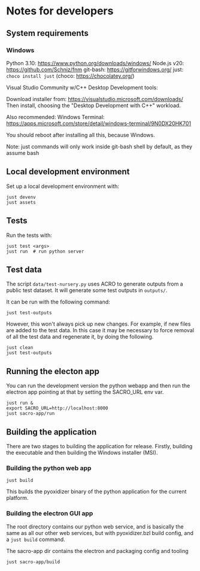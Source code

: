 # Notes for developers

## System requirements

### Windows

Python 3.10: https://www.python.org/downloads/windows/
Node.js v20: https://github.com/Schniz/fnm
git-bash: https://gitforwindows.org/
just: `choco install just` (choco: https://chocolatey.org/)

Visual Studio Community w/C++ Desktop Development tools:

Download installer from: https://visualstudio.microsoft.com/downloads/
Then install, choosing the "Desktop Development with C++" workload.

Also recommended: Windows Terminal: https://apps.microsoft.com/store/detail/windows-terminal/9N0DX20HK701

You should reboot after installing all this, because Windows.

Note: just commands will only work inside git-bash shell by default, as they assume bash

## Local development environment

Set up a local development environment with:
```
just devenv
just assets
```

## Tests
Run the tests with:
```
just test <args>
just run  # run python server
```

## Test data

The script `data/test-nursery.py` uses ACRO to generate outputs from a public test
dataset. It will generate some test outputs in `outputs/`.

It can be run with the following command:

```
just test-outputs
```

However, this won't always pick up new changes. For example, if new files are
added to the test data. In this case it may be  necessary to force removal
of all the test data and regenerate it, by doing the following.
```
just clean
just test-outputs
```

## Running the electon app

You can run the development version the python webapp and then run the electron
app pointing at that by setting the SACRO_URL env var.

```
just run &
export SACRO_URL=http://localhost:8000
just sacro-app/run
```

## Building the application

There are two stages to building the application for release. Firstly, building the executable
and then building the Windows installer (MSI).

### Building the python web app

```
just build
```

This builds the pyoxidizer binary of the python application for the current platform.

### Building the electron GUI app

The root directory contains our python web service, and is basically the same
as all our other web services, but with pyoxidizer.bzl build config, and a
`just build` command.

The sacro-app dir contains the electron and packaging config and tooling

```
just sacro-app/build
```
